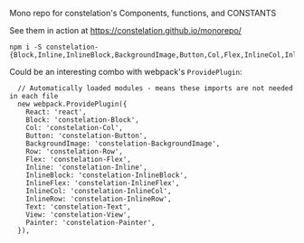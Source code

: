 Mono repo for constelation's Components, functions, and CONSTANTS

See them in action at https://constelation.github.io/monorepo/

```
npm i -S constelation-{Block,Inline,InlineBlock,BackgroundImage,Button,Col,Flex,InlineCol,InlineFlex,InlineRow,Row,View,Painter,Text}
```

Could be an interesting combo with webpack's `ProvidePlugin`:
```
  // Automatically loaded modules - means these imports are not needed in each file
  new webpack.ProvidePlugin({
    React: 'react',
    Block: 'constelation-Block',
    Col: 'constelation-Col',
    Button: 'constelation-Button',
    BackgroundImage: 'constelation-BackgroundImage',
    Row: 'constelation-Row',
    Flex: 'constelation-Flex',
    Inline: 'constelation-Inline',
    InlineBlock: 'constelation-InlineBlock',
    InlineFlex: 'constelation-InlineFlex',
    InlineCol: 'constelation-InlineCol',
    InlineRow: 'constelation-InlineRow',   
    Text: 'constelation-Text',
    View: 'constelation-View',
    Painter: 'constelation-Painter',
  }),

```
